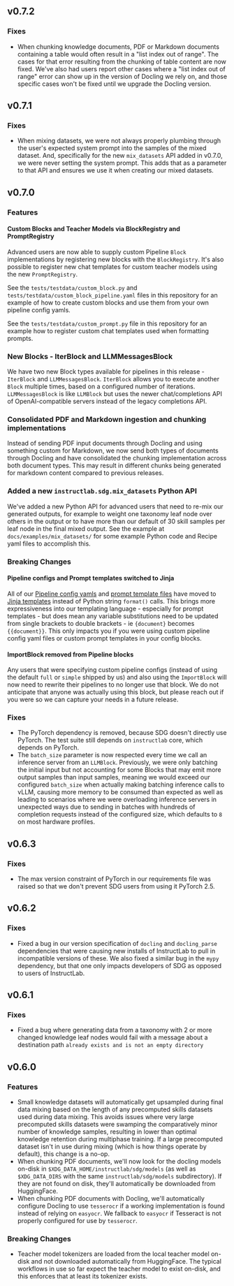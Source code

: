 ## v0.7.2

### Fixes

* When chunking knowledge documents, PDF or Markdown documents containing a table would often result in a "list index out of range". The cases for that error resulting from the chunking of table content are now fixed. We've also had users report other cases where a "list index out of range" error can show up in the version of Docling we rely on, and those specific cases won't be fixed until we upgrade the Docling version.

## v0.7.1

### Fixes

* When mixing datasets, we were not always properly plumbing through the user's expected system prompt into the samples of the mixed dataset. And, specifically for the new `mix_datasets` API added in v0.7.0, we were never setting the system prompt. This adds that as a parameter to that API and ensures we use it when creating our mixed datasets.

## v0.7.0

### Features

#### Custom Blocks and Teacher Models via BlockRegistry and PromptRegistry

Advanced users are now able to supply custom Pipeline `Block` implementations by registering new blocks with the `BlockRegistry`. It's also possible to register new chat templates for custom teacher models using the new `PromptRegistry`.

See the `tests/testdata/custom_block.py` and `tests/testdata/custom_block_pipeline.yaml` files in this repository for an example of how to create custom blocks and use them from your own pipeline config yamls.

See the `tests/testdata/custom_prompt.py` file in this repository for an example how to register custom chat templates used when formatting prompts.

### New Blocks - IterBlock and LLMMessagesBlock

We have two new Block types available for pipelines in this release - `IterBlock` and `LLMMessagesBlock`. `IterBlock` allows you to execute another `Block` multiple times, based on a configured number of iterations. `LLMMessagesBlock` is like `LLMBlock` but uses the newer chat/completions API of OpenAI-compatible servers instead of the legacy completions API.

### Consolidated PDF and Markdown ingestion and chunking implementations

Instead of sending PDF input documents through Docling and using something custom for Markdown, we now send both types of documents through Docling and have consolidated the chunking implementation across both document types. This may result in different chunks being generated for markdown content compared to previous releases.

### Added a new `instructlab.sdg.mix_datasets` Python API

We've added a new Python API for advanced users that need to re-mix our generated outputs, for example to weight one taxonomy leaf node over others in the output or to have more than our default of 30 skill samples per leaf node in the final mixed output. See the example at `docs/examples/mix_datasets/` for some example Python code and Recipe yaml files to accomplish this.

### Breaking Changes

#### Pipeline configs and Prompt templates switched to Jinja

All of our [Pipeline config yamls](src/instructlab/sdg/pipelines) and [prompt template files](src/instructlab/sdg/configs) have moved to [Jinja templates](https://pypi.org/project/Jinja2/) instead of Python string `format()` calls. This brings more expressiveness into our templating language - especially for prompt templates - but does mean any variable substitutions need to be updated from single brackets to double brackets - ie `{document}` becomes `{{document}}`. This only impacts you if you were using custom pipeline config yaml files or custom prompt templates in your config blocks.

#### ImportBlock removed from Pipeline blocks

Any users that were specifying custom pipeline configs (instead of using the default `full` or `simple` shipped by us) and also using the `ImportBlock` will now need to rewrite their pipelines to no longer use that block. We do not anticipate that anyone was actually using this block, but please reach out if you were so we can capture your needs in a future release.

### Fixes

* The PyTorch dependency is removed, because SDG doesn't directly use PyTorch. The test suite still depends on `instructlab` core, which depends on PyTorch.
* The `batch_size` parameter is now respected every time we call an inference server from an `LLMBlock`. Previously, we were only batching the initial input but not accounting for some Blocks that may emit more output samples than input samples, meaning we would exceed our configured `batch_size` when actually making batching inference calls to vLLM, causing more memory to be consumed than expected as well as leading to scenarios where we were overloading inference servers in unexpected ways due to sending in batches with hundreds of completion requests instead of the configured size, which defaults to `8` on most hardware profiles.

## v0.6.3

### Fixes

* The max version constraint of PyTorch in our requirements file was raised so that we don't prevent SDG users from using it PyTorch 2.5.

## v0.6.2

### Fixes

* Fixed a bug in our version specification of `docling` and `docling_parse` dependencies that were causing new installs of InstructLab to pull in incompatible versions of these. We also fixed a similar bug in the `mypy` dependency, but that one only impacts developers of SDG as opposed to users of InstructLab.

## v0.6.1

### Fixes

* Fixed a bug where generating data from a taxonomy with 2 or more changed knowledge leaf nodes would fail with a message about a destination path `already exists and is not an empty directory`

## v0.6.0

### Features

* Small knowledge datasets will automatically get upsampled during final data mixing based on the length of any precomputed skills datasets used during data mixing. This avoids issues where very large precomputed skills datasets were swamping the comparatively minor number of knowledge samples, resulting in lower than optimal knowledge retention during multiphase training. If a large precomputed dataset isn't in use during mixing (which is how things operate by default), this change is a no-op.
* When chunking PDF documents, we'll now look for the docling models on-disk in `$XDG_DATA_HOME/instructlab/sdg/models` (as well as `$XDG_DATA_DIRS` with the same `instructlab/sdg/models` subdirectory). If they are not found on disk, they'll automatically be downloaded from HuggingFace.
* When chunking PDF documents with Docling, we'll automatically configure Docling to use `tesserocr` if a working implementation is found instead of relying on `easyocr`. We fallback to `easyocr` if Tesseract is not properly configured for use by `tesserocr`.

### Breaking Changes

* Teacher model tokenizers are loaded from the local teacher model on-disk and not downloaded automatically from HuggingFace. The typical workflows in use so far expect the teacher model to exist on-disk, and this enforces that at least its tokenizer exists.
